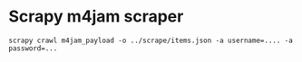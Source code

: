 # Scrapy m4jam scraper

    scrapy crawl m4jam_payload -o ../scrape/items.json -a username=.... -a password=...